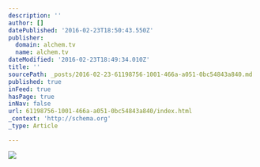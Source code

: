 ```yaml
---
description: ''
author: []
datePublished: '2016-02-23T18:50:43.550Z'
publisher:
  domain: alchem.tv
  name: alchem.tv
dateModified: '2016-02-23T18:49:34.010Z'
title: ''
sourcePath: _posts/2016-02-23-61198756-1001-466a-a051-0bc54843a840.md
published: true
inFeed: true
hasPage: true
inNav: false
url: 61198756-1001-466a-a051-0bc54843a840/index.html
_context: 'http://schema.org'
_type: Article

---
```

![](http://static1.squarespace.com/static/54ff8f68e4b0423a6722cdae/55aebdaae4b05cdcfff0f179/55aebe41e4b0bea35668609e/1437515332902/haiku+edit+v5+%280-00-29-02%29.jpg?format=1500w)